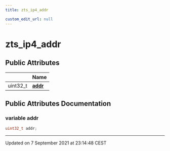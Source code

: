 ```yaml
---
title: zts_ip4_addr

custom_edit_url: null
---
```


# zts_ip4_addr



## Public Attributes

|                | Name           |
| -------------- | -------------- |
| uint32_t | **[addr](/autogen/libzt/classes/structzts__ip4__addr.md#variable-addr)**  |

## Public Attributes Documentation

### variable addr

```cpp
uint32_t addr;
```


-------------------------------

Updated on  7 September 2021 at 23:14:48 CEST